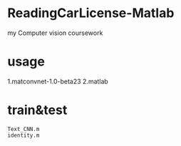 # ReadingCarLicense-Matlab
my Computer vision coursework

# usage
1.matconvnet-1.0-beta23
2.matlab

# train&test
```
Text_CNN.m
identity.m
```
